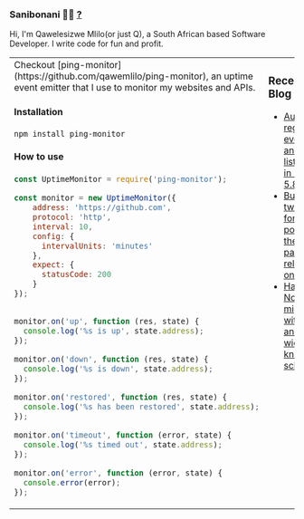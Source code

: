 ### Sanibonani 👋🏾  [?](https://en.wiktionary.org/wiki/sanibonani)

Hi, I'm Qawelesizwe Mlilo(or just Q), a South African based Software Developer. I write code for fun and profit.



<table style="border: none;">
<tr style="border: none;">
<td style="border: none;" width="50%">
Checkout [ping-monitor](https://github.com/qawemlilo/ping-monitor), an uptime event emitter that I use to monitor my websites and APIs.


#### Installation 

```
npm install ping-monitor
```

#### How to use 

```javascript
const UptimeMonitor = require('ping-monitor');

const monitor = new UptimeMonitor({
    address: 'https://github.com',
    protocol: 'http',
    interval: 10,
    config: {
      intervalUnits: 'minutes'
    },
    expect: {
      statusCode: 200
    }
});


monitor.on('up', function (res, state) {
  console.log('%s is up', state.address);
});

monitor.on('down', function (res, state) {
  console.log('%s is down', state.address);
});

monitor.on('restored', function (res, state) {
  console.log('%s has been restored', state.address);
});

monitor.on('timeout', function (error, state) {
  console.log('%s timed out', state.address);
});

monitor.on('error', function (error, state) {
  console.error(error);
});
```
</td>

<td style="border: none;vertical-align: top;" width="40%">


### Recent Blog Posts


* [Auto-registering events and listeners in Laravel 5.8](https://blog.ragingflame.co.za/2019/10/23/autoregistering-events-and-listeners-in-laravel-58)
* [Building a twitter bot for posting the latest package releases on Github](https://blog.ragingflame.co.za/2018/3/19/building-a-twitter-bot-for-posting-the-latest-package-releases-on-github)
* [Handling Node.js migrations with knex and widget-knex-schema](https://blog.ragingflame.co.za/2016/10/3/handing-nodejs-migrations-with-knex-and-widgetknexschema)
</td>
</tr>
</table>

